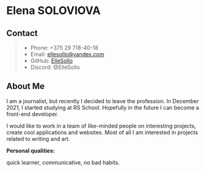 # **Elena SOLOVIOVA**
## **Contact**
> * Phone: +375 29 718-40-18
> * Email: ellesollo@yandex.com
> * GitHub: [ElleSollo](https://github.com/ElleSollo "I'm on GitHub")
> * Discord: @ElleSollo
## **About Me**
I am a journalist, but recently I decided to leave the profession. In December 2021, I started studying at RS School. Hopefully in the future I can become a front-end developer.

I would like to work in a team of like-minded people on interesting projects, create cool applications and websites. Most of all I am interested in projects related to writing and art.

**Personal qualities:**

quick learner, communicative, no bad habits.
